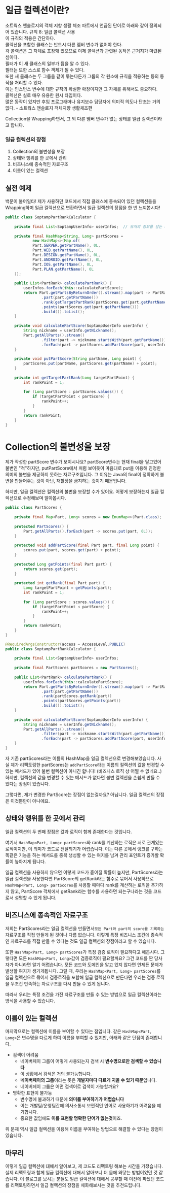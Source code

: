 # 일급 컬렉션이란?
소트웍스 앤솔로지의 객체 지향 생활 체조 파트에서 언급된 단어로 아래와 같이 정의되어 있습니다.
	규칙 8: 일급 콜렉션 사용  
	이 규칙의 적용은 간단하다.  
	콜렉션을 포함한 클래스는 반드시 다른 멤버 변수가 없어야 한다.  
	각 콜렉션은 그 자체로 포장돼 있으므로 이제 콜렉션과 관련된 동작은 근거지가 마련된셈이다.  
	필터가 이 새 클래스의 일부가 됨을 알 수 있다.  
	필터는 또한 스스로 함수 객체가 될 수 있다.  
	또한 새 클래스는 두 그룹을 같이 묶는다든가 그룹의 각 원소에 규칙을 적용하는 등의 동작을 처리할 수 있다.  
	이는 인스턴스 변수에 대한 규칙의 확실한 확장이지만 그 자체를 위해서도 중요하다.  
	콜렉션은 실로 매우 유용한 원시 타입이다.  
	많은 동작이 있지만 후임 프로그래머나 유지보수 담당자에 의미적 의도나 단초는 거의 없다. - 소트웍스 앤솔로지 객체지향 생활체조편

Collection을 Wrapping하면서, 그 외 다른 멤버 변수가 없는 상태를 일급 컬렉션이라고 합니다.

### 일급 컬렉션의 장점
1. Collection의 불변성을 보장
2. 상태와 행위를 한 곳에서 관리
3. 비즈니스에 종속적인 자료구조
4. 이름이 있는 컬렉션

## 실전 예제
백문이 불어일타! 제가 사용하던 코드에서 직접 클래스에 종속되어 있던 컬렉션들을 Wrapping하며 일급 컬렉션으로 변환하면서 일급 컬렉션의 장점을 한 번 느껴봅시다!

```java
public class SoptampPartRankCalculator {  
  
    private final List<SoptampUserInfo> userInfos;  // 유저의 정보를 담는 userInfo 리스트 객체
  
    private final HashMap<String, Long> partScores =  
            new HashMap<>(Map.of(  
            Part.SERVER.getPartName(), 0L,  
            Part.WEB.getPartName(), 0L,  
            Part.DESIGN.getPartName(), 0L,  
            Part.ANDROID.getPartName(), 0L,  
            Part.IOS.getPartName(), 0L,  
            Part.PLAN.getPartName(), 0L  
    ));
  
    public List<PartRank> calculatePartRank() {  
        userInfos.forEach(this::calculatePartScore);  
        return Part.getPartsByReturnOrder().stream().map(part -> PartRank.builder()  
                .part(part.getPartName())  
                .rank(getTargetPartRank(partScores.get(part.getPartName())))  
                .points(partScores.get(part.getPartName()))  
                .build()).toList();  
    }  
  
    private void calculatePartScore(SoptampUserInfo userInfo) {  
        String nickname = userInfo.getNickname();  
        Part.getAllParts().stream()  
                .filter(part -> nickname.startsWith(part.getPartName()))  
                .forEach(part -> partScores.addPartScore(part, userInfo.getTotalPoints()));  
    }  
  
    private void putPartScore(String partName, Long point) {  
        partScores.put(partName, partScores.get(partName) + point);  
    }  
  
    private int getTargetPartRank(Long targetPartPoint) {  
        int rankPoint = 1;  
  
        for (Long partScore : partScores.values()) {  
            if (targetPartPoint < partScore) {  
                rankPoint++;  
            }  
        }  
        return rankPoint;  
    }  
}
```

# Collection의 불변성을 보장
제가 작성한 partScore 변수가 보이시나요? partScore변수는 현재 final을 달고있어 불변인 "척"하지만, putPartScore에서 처럼 보이듯이 마음대로 put을 이용해 진정한 의미의 불변을 제공하지 못하는 자료구조입니다.
그 이유는 Java의 final이 정확하게 불변을 만들어주는 것이 아닌, 재할당을 금지하는 것이기 때문입니다.

하지만, 일급 컬렉션은 컬렉션의 불변을 보장할 수가 있어요. 어떻게 보장하는지 일급 컬렉션으로 수정해보며 알아봅시다.

```java
public class PartScores {  
  
    private final Map<Part, Long> scores = new EnumMap<>(Part.class);  
  
    protected PartScores() {  
        Part.getAllParts().forEach(part -> scores.put(part, 0L));  
    }  
  
    protected void addPartScore(final Part part, final Long point) {  
        scores.put(part, scores.get(part) + point);  
    }  
  
    protected Long getPoints(final Part part) {  
        return scores.get(part);  
    }  
  
    protected int getRank(final Part part) {  
        Long targetPartPoint = getPoints(part);  
        int rankPoint = 1;  
  
        for (Long partScore : scores.values()) {  
            if (targetPartPoint < partScore) {  
                rankPoint++;  
            }  
        }  
        return rankPoint;  
    }  
}
```


```java
@RequiredArgsConstructor(access = AccessLevel.PUBLIC)  
public class SoptampPartRankCalculator {  
  
    private final List<SoptampUserInfo> userInfos;  
  
    private final PartScores partScores = new PartScores();  
  
    public List<PartRank> calculatePartRank() {  
        userInfos.forEach(this::calculatePartScore);  
        return Part.getPartsByReturnOrder().stream().map(part -> PartRank.builder()  
                .part(part.getPartName())  
                .rank(partScores.getRank(part))  
                .points(partScores.getPoints(part))  
                .build()).toList();  
    }  
  
    private void calculatePartScore(SoptampUserInfo userInfo) {  
        String nickname = userInfo.getNickname();  
        Part.getAllParts().stream()  
                .filter(part -> nickname.startsWith(part.getPartName()))  
                .forEach(part -> partScores.addPartScore(part, userInfo.getTotalPoints()));  
    }  
}
```
자 기존 partScores라는 이름의 HashMap을 일급 컬렉션으로 변경해보았습니다.
사실 제가 리팩토링한 partScores는 `addPartScore`라는 이름의 컬렉션의 값을 변경할 수 있는 메서드가 있어 불변 컬렉션이 아니긴 합니다! (비즈니스 로직 상 어쩔 수 없네요..)
하지만, 컬렉션의 값을 변경할 수 있는 메서드가 없다면 불변 컬렉션을 손쉽게 만들 수 있다는 장점이 있습니다.

그렇다면, 제가 변경한 PartScore는 장점이 없는걸까요?
아닙니다. 일급 컬렉션의 장점은 이것뿐만이 아니에요.
## 상태와 행위를 한 곳에서 관리
일급 컬렉션의 두 번째 장점은 값과 로직이 함께 존재한다는 것입니다.

여기서 `HashMap<Part, Long> partScores`와 rank를 계산하는 로직은 서로 관계있는 로직이지만, 이 의미가 코드로 전달되기가 어렵습니다.
이는 다른 곳에서 랭크를 구하는 똑같은 기능을 하는 메서드를 중복 생성할 수 있는 여지를 남겨 관리 포인트가 증가할 확률이 높아지게 됩니다.

일급 컬렉션을 사용하지 않으면 이렇게 코드가 흩어질 확률이 높지만, PartScores라는 일급 컬렉션을 사용한다면 PartScore의 getRank라는 함수로 묶어서 사용하므로 `HashMap<Part, Long> partScores`를 사용할 때마다 rank를 계산하는 로직을 추가하지 않고, PartScore 객체에서 getRank라는 함수를 사용하면 되는구나라는 것을 코드로서 설명할 수 있게 됩니다.
## 비즈니스에 종속적인 자료구조
저희는 PartScores라는 일급 컬렉션을 만들면서`모든 Part와 part의 score를 기록하는` 자료구조를 직접 만들게 된 것이나 다름 없습니다.
이렇게 특정 비즈니스 조건에 종속적인 자료구조를 직접 만들 수 있다는 것도 일급 컬렉션의 장점이라고 할 수 있습니다.

또한 `HashMap<Part, Long> partScores`가 특정 검증 로직이 필요하다고 해봅시다. 
그렇다면 모든 `HashMap<Part, Long>`값이 검증로직이 필요할까요? 그건 코드를 짠 당사자가 아니라면 알기 어렵습니다.
모든 코드와 도메인을 알고 있지 않다면 언제든 문제가 발생할 여지가 생기게됩니다.
그럴 때, 우리는 `HashMap<Part, Long> partScores`를 일급 컬렉션으로 묶어서 검증로직을 포함해 일급 컬렉션으로 만든다면 우리는 검증 로직을 무조건 만족하는 자료구조를 다시 만들 수 있게 됩니다.

따라서 우리는 특정 조건을 가진 자료구조를 만들 수 있는 방법으로 일급 컬렉션이라는 방식을 사용할 수 있습니다.
## 이름이 있는 컬렉션
마지막으로는 컬렉션에 이름을 부여할 수 있다는 점입니다.
같은 `HashMap<Part, Long>`은 변수명을 다르게 하여 이름을 부여할 수 있지만, 아래와 같은 단점이 존재합니다.

- 검색이 어려움
    - 네이버페이 그룹이 어떻게 사용되는지 검색 시 **변수명으로만 검색할 수 있습니다**
    - 이 상황에서 검색은 거의 불가능합니다.
    - **네이버페이의 그룹**이라는 뜻은 **개발자마다 다르게 지을 수 있기 때문**입니다.
    - 네이버페이 그룹은 어떤 검색어로 검색이 가능할까요?
- 명확한 표현이 불가능
    - 변수명에 불과하기 때문에 **의미를 부여하기가 어렵습니다**
    - 이는 개발팀/운영팀간에 의사소통시 보편적인 언어로 사용하기가 어려움을 얘기합니다.
    - 중요한 값임에도 **이를 표현할 명확한 단어가 없는것**이죠.

위 문제 역시 일급 컬렉션을 이용해 이름을 부여하는 방법으로 해결할 수 있다는 장점이 있습니다.

## 마무리
이렇게 일급 컬렉션에 대해서 알아보고, 제 코드도 리팩토링 해보는 시간을 가졌습니다.
실제 리팩토링과 함께 일급 컬렉션에 대해서 알아보니 더 몸에 와닿는 방법이었던 것 같습니다.
이 블로그를 보시는 분들도 일급 컬렉션에 대해서 공부할 때 이전에 짜뒀던 코드를 리팩토링하면서 일급 컬렉션의 장점을 체화해보시는 것을 추천드립니다.
